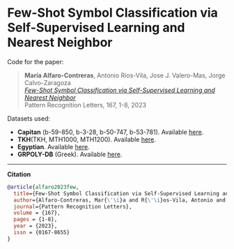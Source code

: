 # Few-Shot Symbol Classification via Self-Supervised Learning and Nearest Neighbor

Code for the paper:<br />
  >**María Alfaro-Contreras**, Antonio Ríos-Vila, Jose J. Valero-Mas, Jorge Calvo-Zaragoza<br />
  *[Few-Shot Symbol Classification via Self-Supervised Learning and Nearest Neighbor](https://doi.org/10.1016/j.patrec.2023.01.014)*<br />
  Pattern Recognition Letters, 167, 1-8, 2023


Datasets used: 
- **Capitan** (b-59-850, b-3-28, b-50-747, b-53-781). Available [here](https://drive.google.com/file/d/19rnsw8g9yjIiCvhP038CoJSJ4Agfy-kJ/view?usp=share_link).
- **TKH**(TKH, MTH1000, MTH1200). Available [here](https://drive.google.com/file/d/1N6TS1KRgy-ygPpv88ZvKl7Oy5jOshpzp/view?usp=share_link).
- **Egyptian**. Available [here](https://drive.google.com/file/d/1UigqSheubMp2PVGRF9mjFQug0q55P8HA/view?usp=share_link).
- **GRPOLY-DB** (Greek). Available [here](https://drive.google.com/file/d/1hfWl53uhFLNtTbhsKGrFQuxRDb3QeMwM/view?usp=share_link).

----

**Citation**

```bibtex
@article{alfaro2023few,
  title={Few-Shot Symbol Classification via Self-Supervised Learning and Nearest Neighbor},
  author={Alfaro-Contreras, Mar{\'\i}a and R{\'\i}os-Vila, Antonio and Valero-Mas, Jose J and Calvo-Zaragoza, Jorge},
  journal={Pattern Recognition Letters},
  volume = {167},
  pages = {1-8},
  year = {2023},
  issn = {0167-8655}
}
```
